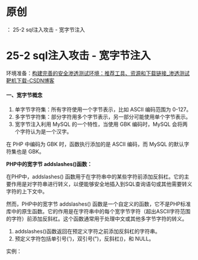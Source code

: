 # 原创
：  25-2 sql注入攻击 - 宽字节注入

# 25-2 sql注入攻击 - 宽字节注入

环境准备：[构建完善的安全渗透测试环境：推荐工具、资源和下载链接_渗透测试靶机下载-CSDN博客](https://blog.csdn.net/weixin_43263566/article/details/129031187)

#### 一、宽字节概念

1. 单字节字符集：所有字符使用一个字节表示，比如 ASCII 编码范围为 0-127。
1. 多字节字符集：部分字符用多个字节表示，另一部分可能使用单个字节表示。
1. 宽字节注入利用 MySQL 的一个特性，当使用 GBK 编码时，MySQL 会将两个字符认为是一个汉字。

在 PHP 中编码为 GBK 时，函数执行添加的是 ASCII 编码，而 MySQL 的默认字符集也是 GBK。

**PHP中的宽字节 addslashes()函数：**

在PHP中，addslashes() 函数用于在字符串中的某些字符前添加反斜杠。它的主要作用是对字符串进行转义，以便能够安全地插入到SQL查询语句或其他需要转义字符的上下文中。

然而，PHP中的宽字节 addslashes() 函数是一个自定义的函数，它不是PHP标准库中的原生函数。它的作用是在字符串中的每个宽字节字符（超出ASCII字符范围的字符）前添加反斜杠。这个函数通常用于处理中文或其他多字节字符的转义。

1. addslashes()函数返回在预定义字符之前添加反斜杠的字符串。
1. 预定义字符包括单引号(')，双引号(")，反斜杠()，和 NULL。

实例：
